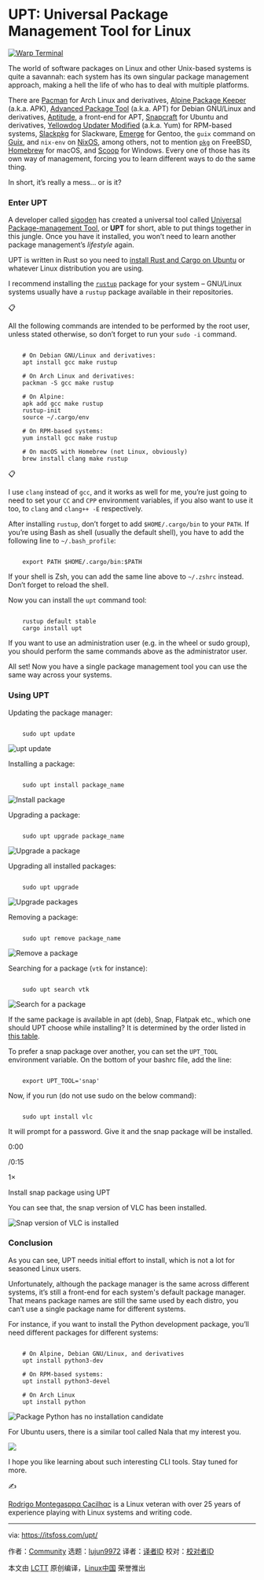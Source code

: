[#]: subject: "UPT: Universal Package Management Tool for Linux"
[#]: via: "https://itsfoss.com/upt/"
[#]: author: "Community https://itsfoss.com/author/community/"
[#]: collector: "lujun9972/lctt-scripts-1705972010"
[#]: translator: " "
[#]: reviewer: " "
[#]: publisher: " "
[#]: url: " "

UPT: Universal Package Management Tool for Linux
======

[![Warp Terminal][1]][2]

The world of software packages on Linux and other Unix-based systems is quite a savannah: each system has its own singular package management approach, making a hell the life of who has to deal with multiple platforms.

There are [Pacman][3] for Arch Linux and derivatives, [Alpine Package Keeper][4] (a.k.a. APK), [Advanced Package Tool][5] (a.k.a. APT) for Debian GNU/Linux and derivatives, [Aptitude][6], a front-end for APT, [Snapcraft][7] for Ubuntu and derivatives, [Yellowdog Updater Modified][8] (a.k.a. Yum) for RPM-based systems, [Slackpkg][9] for Slackware, [Emerge][10] for Gentoo, the `guix` command on [Guix][11], and `nix-env` on [NixOS][12], among others, not to mention [`pkg`][13] on FreeBSD, [Homebrew][14] for macOS, and [Scoop][15] for Windows. Every one of those has its own way of management, forcing you to learn different ways to do the same thing.

In short, it’s really a mess… or is it?

### Enter UPT

A developer called [sigoden][16] has created a universal tool called [Universal Package-management Tool][17], or **UPT** for short, able to put things together in this jungle. Once you have it installed, you won’t need to learn another package management’s _lifestyle_ again.

UPT is written in Rust so you need to [install Rust and Cargo on Ubuntu][18] or whatever Linux distribution you are using.

I recommend installing the [`rustup`][19] package for your system – GNU/Linux systems usually have a `rustup` package available in their repositories.

📋

All the following commands are intended to be performed by the root user, unless stated otherwise, so don’t forget to run your `sudo -i` command.

```

    # On Debian GNU/Linux and derivatives:
    apt install gcc make rustup

    # On Arch Linux and derivatives:
    packman -S gcc make rustup

    # On Alpine:
    apk add gcc make rustup
    rustup-init
    source ~/.cargo/env

    # On RPM-based systems:
    yum install gcc make rustup

    # On macOS with Homebrew (not Linux, obviously)
    brew install clang make rustup

```

📋

I use `clang` instead of `gcc`, and it works as well for me, you’re just going to need to set your `CC` and `CPP` environment variables, if you also want to use it too, to `clang` and `clang++ -E` respectively.

After installing `rustup`, don’t forget to add `$HOME/.cargo/bin` to your `PATH`. If you’re using Bash as shell (usually the default shell), you have to add the following line to `~/.bash_profile`:

```

    export PATH $HOME/.cargo/bin:$PATH

```

If your shell is Zsh, you can add the same line above to `~/.zshrc` instead. Don’t forget to reload the shell.

Now you can install the `upt` command tool:

```

    rustup default stable
    cargo install upt

```

If you want to use an administration user (e.g. in the wheel or sudo group), you should perform the same commands above as the administrator user.

All set! Now you have a single package management tool you can use the same way across your systems.

### Using UPT

Updating the package manager:

```

    sudo upt update

```

![upt update][20]

Installing a package:

```

    sudo upt install package_name

```

![Install package][21]

Upgrading a package:

```

    sudo upt upgrade package_name

```

![Upgrade a package][22]

Upgrading all installed packages:

```

    sudo upt upgrade

```

![Upgrade packages][23]

Removing a package:

```

    sudo upt remove package_name

```

![Remove a package][24]

Searching for a package (`vtk` for instance):

```

    sudo upt search vtk

```

![Search for a package][25]

If the same package is available in apt (deb), Snap, Flatpak etc., which one should UPT choose while installing? It is determined by the order listed in [this table][26].

To prefer a snap package over another, you can set the `UPT_TOOL` environment variable. On the bottom of your bashrc file, add the line:

```

    export UPT_TOOL='snap'

```

Now, if you run (do not use sudo on the below command):

```

    sudo upt install vlc

```

It will prompt for a password. Give it and the snap package will be installed.

0:00

/0:15

1×

Install snap package using UPT

You can see that, the snap version of VLC has been installed.

![Snap version of VLC is installed][27]

### Conclusion

As you can see, UPT needs initial effort to install, which is not a lot for seasoned Linux users.

Unfortunately, although the package manager is the same across different systems, it’s still a front-end for each system's default package manager. That means package names are still the same used by each distro, you can’t use a single package name for different systems.

For instance, if you want to install the Python development package, you’ll need different packages for different systems:

```

    # On Alpine, Debian GNU/Linux, and derivatives
    upt install python3-dev

    # On RPM-based systems:
    upt install python3-devel

    # On Arch Linux
    upt install python

```

![Package Python has no installation candidate][28]

For Ubuntu users, there is a similar tool called Nala that my interest you.

![][29]

I hope you like learning about such interesting CLI tools. Stay tuned for more.

✍️

[Rodrigo Montegasppα Cacilhας][30] is a Linux veteran with over 25 years of experience playing with Linux systems and writing code.

--------------------------------------------------------------------------------

via: https://itsfoss.com/upt/

作者：[Community][a]
选题：[lujun9972][b]
译者：[译者ID](https://github.com/译者ID)
校对：[校对者ID](https://github.com/校对者ID)

本文由 [LCTT](https://github.com/LCTT/TranslateProject) 原创编译，[Linux中国](https://linux.cn/) 荣誉推出

[a]: https://itsfoss.com/author/community/
[b]: https://github.com/lujun9972
[1]: https://itsfoss.com/assets/images/warp-terminal.webp
[2]: https://www.warp.dev?utm_source=its_foss&utm_medium=display&utm_campaign=linux_launch
[3]: https://wiki.archlinux.org/title/Pacman
[4]: https://docs.alpinelinux.org/user-handbook/0.1a/Working/apk.html
[5]: https://wiki.debian.org/Apt
[6]: https://tracker.debian.org/pkg/aptitude
[7]: https://snapcraft.io/
[8]: http://yum.baseurl.org/
[9]: https://slackpkg.org/
[10]: https://wiki.gentoo.org/wiki/Emerge
[11]: https://guix.gnu.org/
[12]: https://nixos.org/
[13]: https://man.freebsd.org/cgi/man.cgi?query=pkg
[14]: https://brew.sh/
[15]: https://scoop.sh/
[16]: https://github.com/sigoden
[17]: https://crates.io/crates/upt
[18]: https://itsfoss.com/install-rust-cargo-ubuntu-linux/
[19]: https://rustup.rs/
[20]: https://itsfoss.com/content/images/2024/03/upt-update-command-run.svg
[21]: https://itsfoss.com/content/images/2024/03/install-package-upt.svg
[22]: https://itsfoss.com/content/images/2024/03/upgrade-a-package.svg
[23]: https://itsfoss.com/content/images/2024/03/upt-upgrade-command.svg
[24]: https://itsfoss.com/content/images/2024/03/remove-a-package-using-upt.svg
[25]: https://itsfoss.com/content/images/2024/03/search-for-a-package.svg
[26]: https://itsfoss.com/upt/%7C%20Tool%20%20%20%20%20%20%20%20%7C%20Install%20%20%20%20%20%20%20%20%20%20%20%20%20%20%20%20%20%20%20%20%20%7C%20Uninstall%20%20%20%20%20%20%20%20%20%20%20%20%20%20%20%20%20%20%20%7C%20Upgrade%20%20%20%20%20%20%20%20%20%20%20%20%20%20%20%20%20%20%20%20%20%20%20%20%20%7C%20Search%20%20%20%20%20%20%20%20%20%20%20%20%20%20%20%20%20%20%20%20%20%7C%20Info%20%20%20%20%20%20%20%20%20%20%20%20%20%20%20%20%20%20%20%20%20%20%20%20%20%20%20%7C%20Update%20Index%20%20%20%20%20%20%20%20%20%20%20%20%20%7C%20Upgrade%20All%20%20%20%20%20%20%20%20%20%20%20%20%20%20%7C%20List%20Installed%20%20%20%20%20%20%20%20%20%20%20%20%20%20%20%20%20%20%20%20%7C%20%7C%20-----------%20%7C%20---------------------------%20%7C%20---------------------------%20%7C%20-------------------------------%20%7C%20--------------------------%20%7C%20------------------------------%20%7C%20------------------------%20%7C%20------------------------%20%7C%20---------------------------------%20%7C%20%7C%20upt%20%20%20%20%20%20%20%20%20%7C%20upt%20install%20$pkg%20%20%20%20%20%20%20%20%20%20%20%20%7C%20upt%20remove/uninstall%20$pkg%20%20%20%7C%20upt%20upgrade%20$pkg%20%20%20%20%20%20%20%20%20%20%20%20%20%20%20%20%7C%20upt%20search%20$pkg%20%20%20%20%20%20%20%20%20%20%20%20%7C%20upt%20info/show%20$pkg%20%20%20%20%20%20%20%20%20%20%20%20%20%7C%20upt%20update%20%20%20%20%20%20%20%20%20%20%20%20%20%20%20%7C%20upt%20upgrade%20%20%20%20%20%20%20%20%20%20%20%20%20%20%7C%20upt%20list%20%20%20%20%20%20%20%20%20%20%20%20%20%20%20%20%20%20%20%20%20%20%20%20%20%20%7C%20%7C%20apk%20%20%20%20%20%20%20%20%20%7C%20apk%20add%20$pkg%20%20%20%20%20%20%20%20%20%20%20%20%20%20%20%20%7C%20apk%20del%20$pkg%20%20%20%20%20%20%20%20%20%20%20%20%20%20%20%20%7C%20apk%20upgrade%20$pkg%20%20%20%20%20%20%20%20%20%20%20%20%20%20%20%20%7C%20apk%20search%20$pkg%20%20%20%20%20%20%20%20%20%20%20%20%7C%20apk%20info%20$pkg%20%20%20%20%20%20%20%20%20%20%20%20%20%20%20%20%20%20%7C%20apk%20update%20%20%20%20%20%20%20%20%20%20%20%20%20%20%20%7C%20apk%20upgrade%20%20%20%20%20%20%20%20%20%20%20%20%20%20%7C%20apk%20list%20-I/--installed%20%20%20%20%20%20%20%20%20%20%20%7C%20%7C%20apt%20%20%20%20%20%20%20%20%20%7C%20apt%20install%20$pkg%20%20%20%20%20%20%20%20%20%20%20%20%7C%20apt%20remove%20$pkg%20%20%20%20%20%20%20%20%20%20%20%20%20%7C%20apt%20install%20--only-upgrade%20$pkg%20%7C%20apt%20search%20$pkg%20%20%20%20%20%20%20%20%20%20%20%20%7C%20apt%20show%20$pkg%20%20%20%20%20%20%20%20%20%20%20%20%20%20%20%20%20%20%7C%20apt%20update%20%20%20%20%20%20%20%20%20%20%20%20%20%20%20%7C%20apt%20upgrade%20%20%20%20%20%20%20%20%20%20%20%20%20%20%7C%20apt%20list%20-i/--installed%20%20%20%20%20%20%20%20%20%20%20%7C%20%7C%20brew%20%20%20%20%20%20%20%20%7C%20brew%20install%20$pkg%20%20%20%20%20%20%20%20%20%20%20%7C%20brew%20uninstall%20$pkg%20%20%20%20%20%20%20%20%20%7C%20brew%20upgrade%20$pkg%20%20%20%20%20%20%20%20%20%20%20%20%20%20%20%7C%20brew%20search%20$pkg%20%20%20%20%20%20%20%20%20%20%20%7C%20brew%20info%20$pkg%20%20%20%20%20%20%20%20%20%20%20%20%20%20%20%20%20%7C%20brew%20update%20%20%20%20%20%20%20%20%20%20%20%20%20%20%7C%20brew%20upgrade%20%20%20%20%20%20%20%20%20%20%20%20%20%7C%20brew%20list%20%20%20%20%20%20%20%20%20%20%20%20%20%20%20%20%20%20%20%20%20%20%20%20%20%7C%20%7C%20cards%20%20%20%20%20%20%20%7C%20cards%20install%20$pkg%20%20%20%20%20%20%20%20%20%20%7C%20cards%20remove%20$pkg%20%20%20%20%20%20%20%20%20%20%20%7C%20cards%20install%20-u/--upgrade%20$pkg%20%7C%20cards%20search%20$pkg%20%20%20%20%20%20%20%20%20%20%7C%20cards%20info%20$pkg%20%20%20%20%20%20%20%20%20%20%20%20%20%20%20%20%7C%20cards%20sync%20%20%20%20%20%20%20%20%20%20%20%20%20%20%20%7C%20cards%20upgrade%20%20%20%20%20%20%20%20%20%20%20%20%7C%20cards%20list%20%20%20%20%20%20%20%20%20%20%20%20%20%20%20%20%20%20%20%20%20%20%20%20%7C%20%7C%20choco%20%20%20%20%20%20%20%7C%20choco%20install%20$pkg%20%20%20%20%20%20%20%20%20%20%7C%20choco%20uninstall%20$pkg%20%20%20%20%20%20%20%20%7C%20choco%20upgrade%20$pkg%20%20%20%20%20%20%20%20%20%20%20%20%20%20%7C%20choco%20search%20$pkg%20%20%20%20%20%20%20%20%20%20%7C%20choco%20info%20$pkg%20%20%20%20%20%20%20%20%20%20%20%20%20%20%20%20%7C%20choco%20upgrade%20all%20--noop%20%7C%20choco%20upgrade%20all%20%20%20%20%20%20%20%20%7C%20choco%20list%20-l/--local-only%20%20%20%20%20%20%20%20%7C%20%7C%20dnf%20%20%20%20%20%20%20%20%20%7C%20dnf%20install%20$pkg%20%20%20%20%20%20%20%20%20%20%20%20%7C%20dnf%20remove%20$pkg%20%20%20%20%20%20%20%20%20%20%20%20%20%7C%20dnf%20upgrade%20$pkg%20%20%20%20%20%20%20%20%20%20%20%20%20%20%20%20%7C%20dnf%20search%20$pkg%20%20%20%20%20%20%20%20%20%20%20%20%7C%20dnf%20info%20$pkg%20%20%20%20%20%20%20%20%20%20%20%20%20%20%20%20%20%20%7C%20dnf%20check-update%20%20%20%20%20%20%20%20%20%7C%20dnf%20update%20%20%20%20%20%20%20%20%20%20%20%20%20%20%20%7C%20dnf%20list%20--installed%20%20%20%20%20%20%20%20%20%20%20%20%20%20%7C%20%7C%20emerge%20%20%20%20%20%20%7C%20emerge%20$pkg%20%20%20%20%20%20%20%20%20%20%20%20%20%20%20%20%20%7C%20emerge%20--depclean%20$pkg%20%20%20%20%20%20%7C%20emerge%20--update%20$pkg%20%20%20%20%20%20%20%20%20%20%20%20%7C%20emerge%20--search%20$pkg%20%20%20%20%20%20%20%7C%20emerge%20--info%20$pkg%20%20%20%20%20%20%20%20%20%20%20%20%20%7C%20emerge%20--sync%20%20%20%20%20%20%20%20%20%20%20%20%7C%20emerge%20-vuDN%20@world%20%20%20%20%20%20%7C%20qlist%20-lv%20%20%20%20%20%20%20%20%20%20%20%20%20%20%20%20%20%20%20%20%20%20%20%20%20%7C%20%7C%20eopkg%20%20%20%20%20%20%20%7C%20eopkg%20install%20$pkg%20%20%20%20%20%20%20%20%20%20%7C%20eopkg%20remove%20$pkg%20%20%20%20%20%20%20%20%20%20%20%7C%20eopkg%20upgrade%20$pkg%20%20%20%20%20%20%20%20%20%20%20%20%20%20%7C%20eopkg%20search%20$pkg%20%20%20%20%20%20%20%20%20%20%7C%20eopkg%20info%20$pkg%20%20%20%20%20%20%20%20%20%20%20%20%20%20%20%20%7C%20eopkg%20update-repo%20%20%20%20%20%20%20%20%7C%20eopkg%20upgrade%20%20%20%20%20%20%20%20%20%20%20%20%7C%20eopkg%20list-installed%20%20%20%20%20%20%20%20%20%20%20%20%20%20%7C%20%7C%20flatpak%20%20%20%20%20%7C%20flatpak%20install%20$pkg%20%20%20%20%20%20%20%20%7C%20flatpak%20uninstall%20$pkg%20%20%20%20%20%20%7C%20flatpak%20update%20$pkg%20%20%20%20%20%20%20%20%20%20%20%20%20%7C%20flatpak%20search%20$pkg%20%20%20%20%20%20%20%20%7C%20flatpak%20info%20$pkg%20%20%20%20%20%20%20%20%20%20%20%20%20%20%7C%20-%20%20%20%20%20%20%20%20%20%20%20%20%20%20%20%20%20%20%20%20%20%20%20%20%7C%20flatpak%20update%20%20%20%20%20%20%20%20%20%20%20%7C%20flatpak%20list%20%20%20%20%20%20%20%20%20%20%20%20%20%20%20%20%20%20%20%20%20%20%7C%20%7C%20guix%20%20%20%20%20%20%20%20%7C%20guix%20install%20$pkg%20%20%20%20%20%20%20%20%20%20%20%7C%20guix%20remove%20$pkg%20%20%20%20%20%20%20%20%20%20%20%20%7C%20guix%20upgrade%20$pkg%20%20%20%20%20%20%20%20%20%20%20%20%20%20%20%7C%20guix%20search%20$pkg%20%20%20%20%20%20%20%20%20%20%20%7C%20guix%20show%20$pkg%20%20%20%20%20%20%20%20%20%20%20%20%20%20%20%20%20%7C%20guix%20refresh%20%20%20%20%20%20%20%20%20%20%20%20%20%7C%20guix%20upgrade%20%20%20%20%20%20%20%20%20%20%20%20%20%7C%20guix%20package%20-I/--list-installed%20%20%7C%20%7C%20nix-env%20%20%20%20%20%7C%20nix-env%20-i/--install%20$pkg%20%20%20%7C%20nix-env%20-e/--uninstall%20$pkg%20%7C%20nix-env%20-u/--upgrade%20$pkg%20%20%20%20%20%20%20%7C%20nix-env%20-qaP%20$pkg%20%20%20%20%20%20%20%20%20%20%7C%20nix-env%20-qa%20--description%20$pkg%20%7C%20nix-channel%20--update%20%20%20%20%20%7C%20nix-env%20-u/--upgrade%20%20%20%20%20%7C%20nix-env%20-q/--query%20--installed%20%20%20%20%7C%20%7C%20opkg%20%20%20%20%20%20%20%20%7C%20opkg%20install%20$pkg%20%20%20%20%20%20%20%20%20%20%20%7C%20opkg%20remove%20$pkg%20%20%20%20%20%20%20%20%20%20%20%20%7C%20opkg%20upgrade%20$pkg%20%20%20%20%20%20%20%20%20%20%20%20%20%20%20%7C%20opkg%20find%20$pkg%20%20%20%20%20%20%20%20%20%20%20%20%20%7C%20opkg%20info%20$pkg%20%20%20%20%20%20%20%20%20%20%20%20%20%20%20%20%20%7C%20opkg%20update%20%20%20%20%20%20%20%20%20%20%20%20%20%20%7C%20opkg%20upgrade%20%20%20%20%20%20%20%20%20%20%20%20%20%7C%20opkg%20list%20--installed%20%20%20%20%20%20%20%20%20%20%20%20%20%7C%20%7C%20pacman%20%20%20%20%20%20%7C%20pacman%20-S%20$pkg%20%20%20%20%20%20%20%20%20%20%20%20%20%20%7C%20pacman%20-Rs%20$pkg%20%20%20%20%20%20%20%20%20%20%20%20%20%7C%20pacman%20-S%20$pkg%20%20%20%20%20%20%20%20%20%20%20%20%20%20%20%20%20%20%7C%20pacman%20-Ss%20$pkg%20%20%20%20%20%20%20%20%20%20%20%20%7C%20pacman%20-Si%20$pkg%20%20%20%20%20%20%20%20%20%20%20%20%20%20%20%20%7C%20pacman%20-Sy%20%20%20%20%20%20%20%20%20%20%20%20%20%20%20%7C%20pacman%20-Syu%20%20%20%20%20%20%20%20%20%20%20%20%20%20%7C%20pacman%20-Q%20%20%20%20%20%20%20%20%20%20%20%20%20%20%20%20%20%20%20%20%20%20%20%20%20%7C%20%7C%20pkg%20%20%20%20%20%20%20%20%20%7C%20pkg%20install%20$pkg%20%20%20%20%20%20%20%20%20%20%20%20%7C%20pkg%20remove%20$pkg%20%20%20%20%20%20%20%20%20%20%20%20%20%7C%20pkg%20install%20$pkg%20%20%20%20%20%20%20%20%20%20%20%20%20%20%20%20%7C%20pkg%20search%20$pkg%20%20%20%20%20%20%20%20%20%20%20%20%7C%20pkg%20info%20$pkg%20%20%20%20%20%20%20%20%20%20%20%20%20%20%20%20%20%20%7C%20pkg%20update%20%20%20%20%20%20%20%20%20%20%20%20%20%20%20%7C%20pkg%20upgrade%20%20%20%20%20%20%20%20%20%20%20%20%20%20%7C%20pkg%20info%20-a/--all%20%20%20%20%20%20%20%20%20%20%20%20%20%20%20%20%20%7C%20%7C%20pkg(termux)%20%7C%20pkg%20install%20$pkg%20%20%20%20%20%20%20%20%20%20%20%20%7C%20pkg%20uninstall%20$pkg%20%20%20%20%20%20%20%20%20%20%7C%20pkg%20install%20$pkg%20%20%20%20%20%20%20%20%20%20%20%20%20%20%20%20%7C%20pkg%20search%20$pkg%20%20%20%20%20%20%20%20%20%20%20%20%7C%20pkg%20show%20$pkg%20%20%20%20%20%20%20%20%20%20%20%20%20%20%20%20%20%20%7C%20pkg%20update%20%20%20%20%20%20%20%20%20%20%20%20%20%20%20%7C%20pkg%20upgrade%20%20%20%20%20%20%20%20%20%20%20%20%20%20%7C%20pkg%20list-installed%20%20%20%20%20%20%20%20%20%20%20%20%20%20%20%20%7C%20%7C%20pkgman%20%20%20%20%20%20%7C%20pkgman%20install%20$pkg%20%20%20%20%20%20%20%20%20%7C%20pkgman%20uninstall%20$pkg%20%20%20%20%20%20%20%7C%20pkgman%20update%20$pkg%20%20%20%20%20%20%20%20%20%20%20%20%20%20%7C%20pkgman%20search%20$pkg%20%20%20%20%20%20%20%20%20%7C%20-%20%20%20%20%20%20%20%20%20%20%20%20%20%20%20%20%20%20%20%20%20%20%20%20%20%20%20%20%20%20%7C%20pkgman%20refresh%20%20%20%20%20%20%20%20%20%20%20%7C%20pkgman%20update%20%20%20%20%20%20%20%20%20%20%20%20%7C%20pkgman%20search%20-i%20-a%20%20%20%20%20%20%20%20%20%20%20%20%20%20%20%7C%20%7C%20prt-get%20%20%20%20%20%7C%20prt-get%20install%20$pkg%20%20%20%20%20%20%20%20%7C%20prt-get%20remove%20$pkg%20%20%20%20%20%20%20%20%20%7C%20prt-get%20update%20$pkg%20%20%20%20%20%20%20%20%20%20%20%20%20%7C%20prt-get%20search%20$pkg%20%20%20%20%20%20%20%20%7C%20prt-get%20info%20$pkg%20%20%20%20%20%20%20%20%20%20%20%20%20%20%7C%20ports%20-u%20%20%20%20%20%20%20%20%20%20%20%20%20%20%20%20%20%7C%20prt-get%20sysup%20%20%20%20%20%20%20%20%20%20%20%20%7C%20prt-get%20listinst%20%20%20%20%20%20%20%20%20%20%20%20%20%20%20%20%20%20%7C%20%7C%20scoop%20%20%20%20%20%20%20%7C%20scoop%20install%20$pkg%20%20%20%20%20%20%20%20%20%20%7C%20scoop%20uninstall%20$pkg%20%20%20%20%20%20%20%20%7C%20scoop%20update%20$pkg%20%20%20%20%20%20%20%20%20%20%20%20%20%20%20%7C%20scoop%20search%20$pkg%20%20%20%20%20%20%20%20%20%20%7C%20scoop%20info%20$pkg%20%20%20%20%20%20%20%20%20%20%20%20%20%20%20%20%7C%20scoop%20update%20%20%20%20%20%20%20%20%20%20%20%20%20%7C%20scoop%20update%20*%20%20%20%20%20%20%20%20%20%20%20%7C%20scoop%20list%20%20%20%20%20%20%20%20%20%20%20%20%20%20%20%20%20%20%20%20%20%20%20%20%7C%20%7C%20slackpkg%20%20%20%20%7C%20slackpkg%20install%20%3Cslackpkg%3E%20%7C%20slackpkg%20remove%20%3Cslackpkg%3E%20%20%7C%20slackpkg%20upgrade%20%3Cslackpkg%3E%20%20%20%20%20%7C%20slackpkg%20search%20%3Cslackpkg%3E%20%7C%20slackpkg%20info%20%3Cslackpkg%3E%20%20%20%20%20%20%20%7C%20slackpkg%20update%20%20%20%20%20%20%20%20%20%20%7C%20slackpkg%20upgrade-all%20%20%20%20%20%7C%20ls%20-1%20/var/log/packages%20%20%20%20%20%20%20%20%20%20%20%7C%20%7C%20snap%20%20%20%20%20%20%20%20%7C%20snap%20install%20--classic%20$pkg%20%7C%20snap%20remove%20$pkg%20%20%20%20%20%20%20%20%20%20%20%20%7C%20snap%20refresh%20$pkg%20%20%20%20%20%20%20%20%20%20%20%20%20%20%20%7C%20snap%20find%20$pkg%20%20%20%20%20%20%20%20%20%20%20%20%20%7C%20snap%20info%20$pkg%20%20%20%20%20%20%20%20%20%20%20%20%20%20%20%20%20%7C%20-%20%20%20%20%20%20%20%20%20%20%20%20%20%20%20%20%20%20%20%20%20%20%20%20%7C%20snap%20refresh%20%20%20%20%20%20%20%20%20%20%20%20%20%7C%20snap%20list%20%20%20%20%20%20%20%20%20%20%20%20%20%20%20%20%20%20%20%20%20%20%20%20%20%7C%20%7C%20urpm%20%20%20%20%20%20%20%20%7C%20urpmi%20$pkg%20%20%20%20%20%20%20%20%20%20%20%20%20%20%20%20%20%20%7C%20urpme%20$pkg%20%20%20%20%20%20%20%20%20%20%20%20%20%20%20%20%20%20%7C%20urpmi%20$pkg%20%20%20%20%20%20%20%20%20%20%20%20%20%20%20%20%20%20%20%20%20%20%7C%20urpmq%20-y/--fuzzy%20$pkg%20%20%20%20%20%20%7C%20urpmq%20-i%20$pkg%20%20%20%20%20%20%20%20%20%20%20%20%20%20%20%20%20%20%7C%20urpmi.update%20-a%20%20%20%20%20%20%20%20%20%20%7C%20urpmi%20--auto-update%20%20%20%20%20%20%7C%20rpm%20-q/--query%20--all%20%20%20%20%20%20%20%20%20%20%20%20%20%20%7C%20%7C%20winget%20%20%20%20%20%20%7C%20winget%20install%20$pkg%20%20%20%20%20%20%20%20%20%7C%20winget%20uninstall%20$pkg%20%20%20%20%20%20%20%7C%20winget%20upgrade%20$pkg%20%20%20%20%20%20%20%20%20%20%20%20%20%7C%20winget%20search%20$pkg%20%20%20%20%20%20%20%20%20%7C%20winget%20show%20$pkg%20%20%20%20%20%20%20%20%20%20%20%20%20%20%20%7C%20-%20%20%20%20%20%20%20%20%20%20%20%20%20%20%20%20%20%20%20%20%20%20%20%20%7C%20winget%20upgrade%20--all%20%20%20%20%20%7C%20winget%20list%20%20%20%20%20%20%20%20%20%20%20%20%20%20%20%20%20%20%20%20%20%20%20%7C%20%7C%20xbps%20%20%20%20%20%20%20%20%7C%20xbps-install%20$pkg%20%20%20%20%20%20%20%20%20%20%20%7C%20xbps-remove%20$pkg%20%20%20%20%20%20%20%20%20%20%20%20%7C%20xbps-install%20-u/--update%20$pkg%20%20%20%7C%20xbps-query%20-Rs%20$pkg%20%20%20%20%20%20%20%20%7C%20xbps-query%20-RS%20$pkg%20%20%20%20%20%20%20%20%20%20%20%20%7C%20xbps-install%20-S/--sync%20%20%20%7C%20xbps-install%20-u/--update%20%7C%20qxbps-query%20-l/--list-pkgs%20%20%20%20%20%20%20%20%7C%20%7C%20yum%20%20%20%20%20%20%20%20%20%7C%20yum%20install%20$pkg%20%20%20%20%20%20%20%20%20%20%20%20%7C%20yum%20remove%20$pkg%20%20%20%20%20%20%20%20%20%20%20%20%20%7C%20yum%20upgrade%20$pkg%20%20%20%20%20%20%20%20%20%20%20%20%20%20%20%20%7C%20yum%20search%20$pkg%20%20%20%20%20%20%20%20%20%20%20%20%7C%20yum%20info%20$pkg%20%20%20%20%20%20%20%20%20%20%20%20%20%20%20%20%20%20%7C%20yum%20check-update%20%20%20%20%20%20%20%20%20%7C%20yum%20update%20%20%20%20%20%20%20%20%20%20%20%20%20%20%20%7C%20yum%20list%20--installed%20%20%20%20%20%20%20%20%20%20%20%20%20%20%7C%20%7C%20zypper%20%20%20%20%20%20%7C%20zypper%20install%20$pkg%20%20%20%20%20%20%20%20%20%7C%20zypper%20remove%20$pkg%20%20%20%20%20%20%20%20%20%20%7C%20zypper%20update%20$pkg%20%20%20%20%20%20%20%20%20%20%20%20%20%20%7C%20zypper%20search%20$pkg%20%20%20%20%20%20%20%20%20%7C%20zypper%20info%20$pkg%20%20%20%20%20%20%20%20%20%20%20%20%20%20%20%7C%20zypper%20refresh%20%20%20%20%20%20%20%20%20%20%20%7C%20zypper%20update%20%20%20%20%20%20%20%20%20%20%20%20%7C%20zypper%20search%20-i/--installed-only
[27]: https://itsfoss.com/content/images/2024/03/upt-install-snap.png
[28]: https://itsfoss.com/content/images/2024/03/python-has-no-installation-candidate.png
[29]: https://itsfoss.com/content/images/size/w256h256/2022/12/android-chrome-192x192.png
[30]: https://github.com/cacilhas

